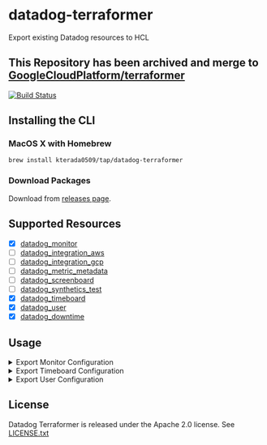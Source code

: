 # datadog-terraformer
Export existing Datadog resources to HCL

## **This Repository has been archived and merge to [GoogleCloudPlatform/terraformer](https://github.com/GoogleCloudPlatform/terraformer)**

[![Build Status](https://travis-ci.org/kterada0509/datadog-terraformer.svg?branch=master)](https://travis-ci.org/kterada0509/datadog-terraformer)

## Installing the CLI

### MacOS X with Homebrew

```
brew install kterada0509/tap/datadog-terraformer
```

### Download Packages

Download from [releases page](https://github.com/kterada0509/datadog-terraformer/releases).

## Supported Resources

* [x] [datadog_monitor](https://www.terraform.io/docs/providers/datadog/r/monitor.html)
* [ ] [datadog_integration_aws](https://www.terraform.io/docs/providers/datadog/r/integration_aws.html)
* [ ] [datadog_integration_gcp](https://www.terraform.io/docs/providers/datadog/r/integration_gcp.html)
* [ ] [datadog_metric_metadata](https://www.terraform.io/docs/providers/datadog/r/metric_metadata.html)
* [ ] [datadog_screenboard](https://www.terraform.io/docs/providers/datadog/r/screenboard.html)
* [ ] [datadog_synthetics_test](https://www.terraform.io/docs/providers/datadog/r/synthetics.html)
* [x] [datadog_timeboard](https://www.terraform.io/docs/providers/datadog/r/timeboard.html)
* [x] [datadog_user](https://www.terraform.io/docs/providers/datadog/r/user.html)
* [x] [datadog_downtime](https://www.terraform.io/docs/providers/datadog/r/downtime.html)

## Usage

<details>
<summary>Export Monitor Configuration</summary>

```
datadog-terraformer monitor [monitorID]
```

e.g.
- command
    ```
    $ datadog-terraformer monitor 123456789
    ```

- output
    ```output
    resource "datadog_monitor" "monitor_123456789" {
        name               = "sample monitor"
        type               = "query alert"
        message            = "sample message"

        query = "sample query"

        ...

        tags = [
            "sample",
        ]
    }
    ```
</details>

<details>
<summary>Export Timeboard Configuration</summary>

```
datadog-terraformer timeboard [dashboard id]
```

e.g.
- command
    ```
    $ datadog-terraformer timeboard 123456789
    ```

- output
    ``` output
    resource "datadog_timeboard" "timeboard_123456789" {
        title       = "Sample Dashboard"
        description = "sample dashboard"
        read_only   = true


        graph {
            title = "Sample Graph"
            viz   = "timeseries"
            request {
                q    = "query1"
                type = "line"

            }
            request {
                q    = "query2"
                type = "line"

            }
            request {
                q    = "query3"
                type = "line"

            }

        }

        ...

    }
    ```
</details>

<details>
<summary>Export User Configuration</summary>

```
datadog-terraformer user [dashboard user handler]
```

e.g.
- command
    ```
    $ datadog-terraformer user test@example.co.jp
    ```

- output
    ``` output
    resource "datadog_user" "user_handle" {
        disabled = false
        email  = "test@example.co.jp"
        handle = "test@example.co.jp"
        name   = "Test user"
        //Deprecated
        is_admin = false
    }
    ```
</details>

## License

Datadog Terraformer is released under the Apache 2.0 license. See [LICENSE.txt](./LICENSE)
